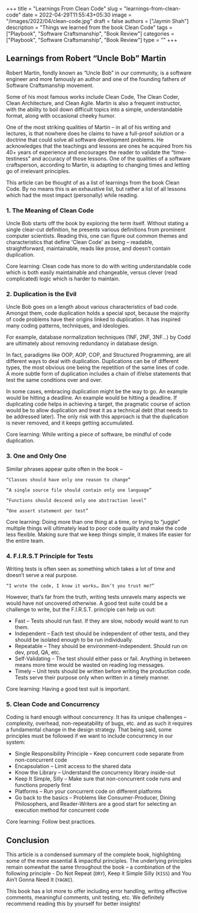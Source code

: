 +++
title = "Learnings From Clean Code"
slug = "learnings-from-clean-code"
date = 2022-04-29T11:55:43+05:30
image = "/images/2022/04/clean-code.jpg"
draft = false
authors = ["Jaymin Shah"]
description = "Things we learned from the book Clean Code"
tags = ["Playbook", "Software Craftsmanship", "Book Review"]
categories = ["Playbook", "Software Craftsmanship", "Book Review"]
type = ""
+++

## Learnings from Robert “Uncle Bob” Martin

Robert Martin, fondly known as “Uncle Bob” in our community, is a software engineer and more famously an author and one of the founding fathers of Software Craftsmanship movement.

Some of his most famous works include Clean Code, The Clean Coder, Clean Architecture, and Clean Agile. Martin is also a frequent instructor, with the ability to boil down difficult topics into a simple, understandable format, along with occasional cheeky humor.

One of the most striking qualities of Martin – in all of his writing and lectures, is that nowhere does he claims to have a full-proof solution or a doctrine that could solve all software development problems. He acknowledges that the teachings and lessons are ones he acquired from his 40+ years of experience and encourages the reader to validate the “time-testiness” and accuracy of those lessons. One of the qualities of a software craftsperson, according to Martin, is adapting to changing times and letting go of irrelevant principles.

This article can be thought of as a list of learnings from the book Clean Code. By no means this is an exhaustive list, but rather a list of all lessons which had the most impact (personally) while reading.

### 1. The Meaning of Clean Code

Uncle Bob starts off the book by exploring the term itself.
Without stating a single clear-cut definition, he presents various definitions from prominent computer scientists.
Reading this, one can figure out common themes and characteristics that define 'Clean Code' as being – readable, straightforward, maintainable, reads like prose, and doesn’t contain duplication.

Core learning: Clean code has more to do with writing understandable code which is both easily maintainable and changeable, versus clever (read complicated) logic which is harder to maintain.

### 2. Duplication is the Evil

Uncle Bob goes on a length about various characteristics of bad code.
Amongst them, code duplication holds a special spot, because the majority of code problems have their origins linked to duplication.
It has inspired many coding patterns, techniques, and ideologies.

For example, database normalization techniques (1NF, 2NF, 3NF…) by Codd are ultimately about removing redundancy in database design.

In fact, paradigms like OOP, AOP, COP, and Structured Programming, are all different ways to deal with duplication.
Duplications can be of different types, the most obvious one being the repetition of the same lines of code.
A more subtle form of duplication includes a chain of if/else statements that test the same conditions over and over.

In some cases, embracing duplication might be the way to go. An example would be hitting a deadline.
An example would be hitting a deadline.
If duplicating code helps in achieving a target, the pragmatic course of action would be to allow duplication and treat it as a technical debt (that needs to be addressed later).
The only risk with this approach is that the duplication is never removed, and it keeps getting accumulated.

Core learning: While writing a piece of software, be mindful of code duplication.

### 3. One and Only One

Similar phrases appear quite often in the book –

`“Classes should have only one reason to change”`

`“A single source file should contain only one language”`

`“Functions should descend only one abstraction level”`

`“One assert statement per test”`

Core learning: Doing more than one thing at a time, or trying to “juggle” multiple things will ultimately lead to poor code quality and make the code less flexible. Making sure that we keep things simple, it makes life easier for the entire team.

### 4. F.I.R.S.T Principle for Tests

Writing tests is often seen as something which takes a lot of time and doesn’t serve a real purpose.

`“I wrote the code, I know it works… Don’t you trust me?”`

However, that’s far from the truth, writing tests unravels many aspects we would have not uncovered otherwise.
A good test suite could be a challenge to write, but the F.I.R.S.T. principle can help us out:

- Fast – Tests should run fast. If they are slow, nobody would want to run them.
- Independent – Each test should be independent of other tests, and they should be isolated enough to be run individually.
- Repeatable – They should be environment-independent. Should run on dev, prod, QA, etc.
- Self-Validating – The test should either pass or fail. Anything in between means more time would be wasted on reading log messages.
- Timely – Unit tests should be written before writing the production code. Tests serve their purpose only when written in a timely manner.

Core learning: Having a good test suit is important.

### 5. Clean Code and Concurrency

Coding is hard enough without concurrency.
It has its unique challenges – complexity, overhead, non-repeatability of bugs, etc. and as such it requires a fundamental change in the design strategy.
That being said, some principles must be followed if we want to include concurrency in our system:

- Single Responsibility Principle – Keep concurrent code separate from non-concurrent code
- Encapsulation – Limit access to the shared data
- Know the Library – Understand the concurrency library inside-out
- Keep It Simple, Silly – Make sure that non-concurrent code runs and functions properly first
- Platforms – Run your concurrent code on different platforms
- Go back to the basics – Problems like Consumer-Producer, Dining Philosophers, and Reader-Writers are a good start for selecting an execution method for concurrent code

Core learning: Follow best practices.

## Conclusion

This article is a condensed summary of the complete book, highlighting some of the more essential & impactful principles.
The underlying principles remain somewhat the same throughout the book – a combination of the following principle - Do Not Repeat (`DRY`), Keep it Simple Silly (`KISS`) and You Ain’t Gonna Need It (`YAGNI`).

This book has a lot more to offer including error handling, writing effective comments, meaningful comments, unit testing, etc.
We definitely recommend reading this by yourself for better insights!
